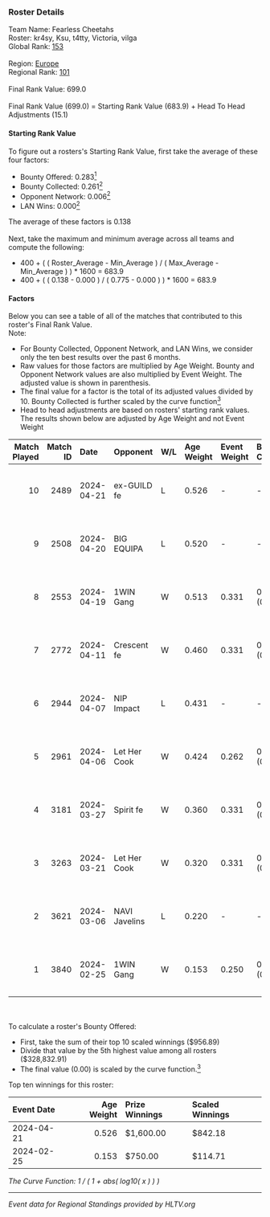 ### Roster Details<br />
Team Name: Fearless Cheetahs<br />
Roster: kr4sy, Ksu, t4tty, Victoria, vilga<br />
Global Rank: [153](../standings_global.md)<br />
<br />
Region: [Europe]( ../standings_europe.md)<br />
Regional Rank: [101]( ../standings_europe.md)<br />
<br />
Final Rank Value:  699.0<br />
<br />
Final Rank Value (699.0) = Starting Rank Value (683.9) + Head To Head Adjustments (15.1)<br />

#### Starting Rank Value<br />
To figure out a rosters's Starting Rank Value, first take the average of these four factors:<br />
- Bounty Offered: 0.283[<sup>1</sup>](#table2)
- Bounty Collected: 0.261[<sup>2</sup>](#table1)
- Opponent Network: 0.006[<sup>2</sup>](#table1)
- LAN Wins: 0.000[<sup>2</sup>](#table1)

The average of these factors is 0.138<br />
<br />
Next, take the maximum and minimum average across all teams and compute the following:<br />
- 400 + ( ( Roster_Average - Min_Average ) / ( Max_Average - Min_Average ) ) * 1600 = 683.9
- 400 + ( ( 0.138 - 0.000 ) / ( 0.775 - 0.000 ) ) * 1600 = 683.9


#### Factors<br />
Below you can see a table of all of the matches that contributed to this roster's Final Rank Value.<br />
Note:<br />

- For Bounty Collected, Opponent Network, and LAN Wins, we consider only the ten best results over the past 6 months.
- Raw values for those factors are multiplied by Age Weight. Bounty and Opponent Network values are also multiplied by Event Weight. The adjusted value is shown in parenthesis.
- The final value for a factor is the total of its adjusted values divided by 10. Bounty Collected is further scaled by the curve function[<sup>3</sup>](#curveFunction)
- Head to head adjustments are based on rosters' starting rank values. The results shown below are adjusted by Age Weight and not Event Weight
<span id="table1"></span><br />


| Match Played | Match ID | Date       | Opponent      | W/L | Age Weight | Event Weight | Bounty Collected | Opponent Network | LAN Wins  | H2H Adj. | Roster                             |
| -: | -: | :- | :- | :- | :- | :- | :- | :- | :- | -: | :- |
|           10 |     2489 | 2024-04-21 | ex-GUILD fe   | L   | 0.526      | -            | -                | -                | -         |    -9.11 | kr4sy, Ksu, t4tty, Victoria, vilga |
|            9 |     2508 | 2024-04-20 | BIG EQUIPA    | L   | 0.520      | -            | -                | -                | -         |    -6.50 | kr4sy, Ksu, t4tty, Victoria, vilga |
|            8 |     2553 | 2024-04-19 | 1WIN Gang     | W   | 0.513      | 0.331        | 0.001 (0.000)    | 0.017 (0.003)    | 0 (0.000) |     6.96 | kr4sy, Ksu, t4tty, Victoria, vilga |
|            7 |     2772 | 2024-04-11 | Crescent fe   | W   | 0.460      | 0.331        | 0.005 (0.001)    | 0.080 (0.012)    | 0 (0.000) |     6.26 | kr4sy, Ksu, t4tty, Victoria, vilga |
|            6 |     2944 | 2024-04-07 | NIP Impact    | L   | 0.431      | -            | -                | -                | -         |    -6.57 | kr4sy, Ksu, t4tty, Victoria, vilga |
|            5 |     2961 | 2024-04-06 | Let Her Cook  | W   | 0.424      | 0.262        | 0.061 (0.007)    | 0.147 (0.016)    | 0 (0.000) |    10.54 | kr4sy, Ksu, t4tty, Victoria, vilga |
|            4 |     3181 | 2024-03-27 | Spirit fe     | W   | 0.360      | 0.331        | 0.005 (0.001)    | 0.101 (0.012)    | 0 (0.000) |     5.27 | kr4sy, Ksu, t4tty, Victoria, vilga |
|            3 |     3263 | 2024-03-21 | Let Her Cook  | W   | 0.320      | 0.331        | 0.061 (0.006)    | 0.147 (0.016)    | 0 (0.000) |     8.12 | kr4sy, Ksu, t4tty, Victoria, vilga |
|            2 |     3621 | 2024-03-06 | NAVI Javelins | L   | 0.220      | -            | -                | -                | -         |    -2.14 | kr4sy, Ksu, t4tty, Victoria, vilga |
|            1 |     3840 | 2024-02-25 | 1WIN Gang     | W   | 0.153      | 0.250        | 0.001 (0.000)    | 0.017 (0.001)    | 0 (0.000) |     2.27 | kr4sy, Ksu, t4tty, Victoria, vilga |

<br />
<span id="table2"></span><br />
To calculate a roster's Bounty Offered:<br />

- First, take the sum of their top 10 scaled winnings ($956.89)
- Divide that value by the 5th highest value among all rosters ($328,832.91)
- The final value (0.00) is scaled by the curve function.[<sup>3</sup>](#curveFunction)

Top ten winnings for this roster:<br />

| Event Date | Age Weight | Prize Winnings | Scaled Winnings |
| :- | -: | :- | :- |
| 2024-04-21 |      0.526 | $1,600.00      | $842.18         |
| 2024-02-25 |      0.153 | $750.00        | $114.71         |


<span id="curveFunction"></span>_The Curve Function: 1 / ( 1 + abs( log10( x ) ) )_<br />

---
_Event data for Regional Standings provided by HLTV.org_<br />
